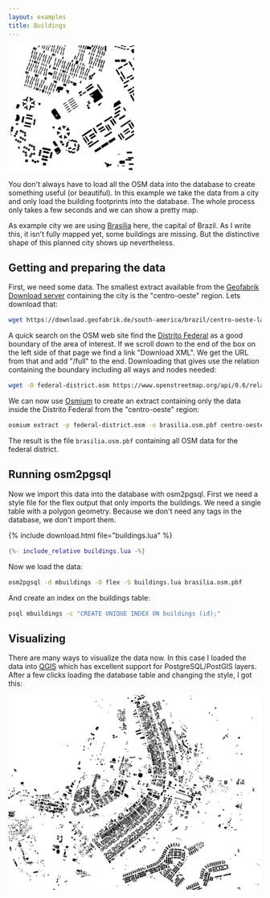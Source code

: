 ```yaml
---
layout: examples
title: Buildings
---
```


<a href="brasilia2.png"><img class="floatright" src="brasilia2.png" width="250" height="250"/></a>

You don't always have to load all the OSM data into the database to create
something useful (or beautiful). In this example we take the data from a city
and only load the building footprints into the database. The whole process only
takes a few seconds and we can show a pretty map.

As example city we are using
[Brasília](https://en.wikipedia.org/wiki/Bras%C3%ADlia) here, the capital of
Brazil. As I write this, it isn't fully mapped yet, some buildings are missing.
But the distinctive shape of this planned city shows up nevertheless.

## Getting and preparing the data

First, we need some data. The smallest extract available from the [Geofabrik
Download server](https://download.geofabrik.de/) containing the city is the
"centro-oeste" region. Lets download that:

```sh
wget https://download.geofabrik.de/south-america/brazil/centro-oeste-latest.osm.pbf
```

A quick search on the OSM web site find the [Distrito
Federal](https://www.openstreetmap.org/relation/421151) as a good boundary
of the area of interest. If we scroll down to the end of the box on the left
side of that page we find a link "Download XML". We get the URL from that
and add "/full" to the end. Downloading that gives use the relation containing
the boundary including all ways and nodes needed:

```sh
wget -O federal-district.osm https://www.openstreetmap.org/api/0.6/relation/421151/full
```

We can now use [Osmium](https://osmcode.org/osmium-tool/) to create an extract
containing only the data inside the Distrito Federal from the "centro-oeste"
region:

```sh
osmium extract -p federal-district.osm -o brasilia.osm.pbf centro-oeste-latest.osm.pbf
```

The result is the file `brasilia.osm.pbf` containing all OSM data for the
federal district.

## Running osm2pgsql

Now we import this data into the database with osm2pgsql. First we need a
style file for the flex output that only imports the buildings. We need a
single table with a polygon geometry. Because we don't need any tags in the
database, we don't import them.

{% include download.html file="buildings.lua" %}

```lua
{%- include_relative buildings.lua -%}
```

Now we load the data:

```sh
osm2pgsql -d mbuildings -O flex -S buildings.lua brasilia.osm.pbf
```

And create an index on the buildings table:

```sh
psql mbuildings -c "CREATE UNIQUE INDEX ON buildings (id);"
```

## Visualizing

There are many ways to visualize the data now. In this case I loaded the data
into [QGIS](https://qgis.org) which has excellent support for
PostgreSQL/PostGIS layers. After a few clicks loading the database table and
changing the style, I got this:

<a href="brasilia1.png"><img class="fullwidth" src="brasilia1.png"/></a>

